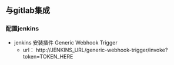 ## 与gitlab集成
### 配置jenkins
- jenkins 安装插件 Generic Webhook Trigger
    + url： http://JENKINS_URL/generic-webhook-trigger/invoke?token=TOKEN_HERE